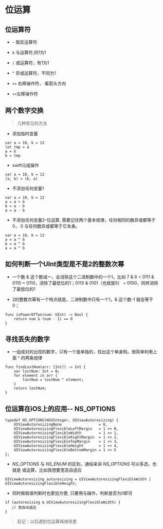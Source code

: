 # 位运算

## 位运算符

- `~` 取反运算符

- `&` 与运算符,同1为1

- `|` 或运算符，有1为1

- `^` 异或运算符，不同为1

- `>>` 右移操作符， 看箭头方向

- `<<`左移操作符

## 两个数字交换

>几种常见的方法

- 添加临时变量

```
var a = 10, b = 12
let tmp = a
a = b
b = tmp

```

- swift元组操作

```
var a = 10, b = 12
(a, b) = (b, a)

```

- 不添加任何变量1

```
var a = 10, b = 12
a = a + b
b = a - b
a = a - b

```

- 不添加任何变量2-位运算, 需要记住两个基本规律，任何相同的数异或都等于0， 0 与任何数异或都等于它本身。

```
var a = 10, b = 12
a = a ^ b
b = a ^ b
a = a ^ b

```

## 如何判断一个UInt类型是不是2的整数次幂

- 一个数 & 这个数减一，会消除这个二进制数中的一个1，比如 7 & 6 =  0111 & 0110 = 0110，消除了最低位的1；0110 & 0101（也就是5） = 0100，同样消除了最低位的1

- 2的整数次幂有一个特点就是，二进制数中只有一个1，& 这个数-1 就会等于0；

```
func isPowerOfTwo(num: UInt) -> Bool {
    return num & (num - 1) == 0
}
```

## 寻找丢失的数字
- 一组成对的出现的数字，只有一个是单独的，找出这个单身狗。很简单利用上面 ^ 的两条规律

```
func findLostNum(arr: [Int]) -> Int {
    var lostNum: Int = 0;
    for element in arr {
        lostNum = lostNum ^ element;
    }
    return lostNum;
}
```

## 位运算在iOS上的应用-- NS_OPTIONS

```
typedef NS_OPTIONS(NSUInteger, UIViewAutoresizing) {
    UIViewAutoresizingNone                 = 0,
    UIViewAutoresizingFlexibleLeftMargin   = 1 << 0,
    UIViewAutoresizingFlexibleWidth        = 1 << 1,
    UIViewAutoresizingFlexibleRightMargin  = 1 << 2,
    UIViewAutoresizingFlexibleTopMargin    = 1 << 3,
    UIViewAutoresizingFlexibleHeight       = 1 << 4,
    UIViewAutoresizingFlexibleBottomMargin = 1 << 5
};

```

- *NS_OPTIONS* 与 *NS_ENUM* 的区别，通俗来讲 *NS_OPTIONS* 可以多选，也就是 或运算，比如我想要宽高自适应

```
UIViewAutoresizing autoresizing = UIViewAutoresizingFlexibleWidth | UIViewAutoresizingFlexibleHeight;

```

- 同时做取值判断时也更加方便, 只要用与操作，判断是否为0即可

```
if (autoresizing & UIViewAutoresizingFlexibleWidth) {
   // 宽自动适应
}
```

> 后记：以后遇到位运算再继续更



